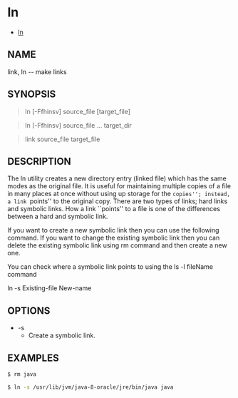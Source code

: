 # ln

- [ln](https://man7.org/linux/man-pages/man1/ln.1.html)
  
## NAME

link, ln -- make links

## SYNOPSIS

> ln [-Ffhinsv] source_file [target_file]

> ln [-Ffhinsv] source_file ... target_dir

> link source_file target_file

## DESCRIPTION

The ln utility creates a new directory entry (linked file) which has the same modes as the original file.  It is useful for maintaining multiple copies of a file in many places at once without using up storage for the ``copies''; instead, a link ``points'' to the original copy.  There are two types of links; hard links and symbolic links. How a link ``points'' to a file is one of the differences between a hard and symbolic link.

If you want to create a new symbolic link then you can use the following command. If you want to change the existing symbolic link then you can delete the existing symbolic link using rm command and then create a new one.

You can check where a symbolic link points to using the ls -l fileName command

ln -s Existing-file New-name

## OPTIONS

* -s
    * Create a symbolic link.

## EXAMPLES

```bash
$ rm java

$ ln -s /usr/lib/jvm/java-8-oracle/jre/bin/java java
```
